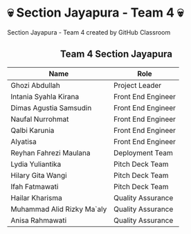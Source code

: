# 💀 Section Jayapura - Team 4 💀
Section Jayapura - Team 4 created by GitHub Classroom

## <div align="center"> Team 4 Section Jayapura
| Name                        | Role                |
|-----------------------------| --------------------|
| Ghozi Abdullah              | Project Leader      |
| Intania Syahla Kirana       | Front End Engineer  |
| Dimas Agustia Samsudin      | Front End Engineer  |
| Naufal Nurrohmat            | Front End Engineer  |
| Qalbi Karunia               | Front End Engineer  |
| Alyatisa                    | Front End Engineer  |
| Reyhan Fahrezi Maulana      | Deployment Team     |
| Lydia Yuliantika            | Pitch Deck Team     |
| Hilary Gita Wangi           | Pitch Deck Team     |
| Ifah Fatmawati              | Pitch Deck Team     |
| Hailar Kharisma             | Quality Assurance   |
| Muhammad Alid Rizky Ma`aly  | Quality Assurance   |
| Anisa Rahmawati             | Quality Assurance   |
